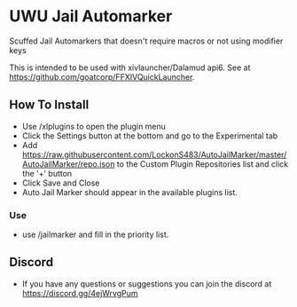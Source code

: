 # UWU Jail Automarker
Scuffed Jail Automarkers that doesn't require macros or not using modifier keys

This is intended to be used with xivlauncher/Dalamud api6.
See at https://github.com/goatcorp/FFXIVQuickLauncher.

## How To Install
* Use /xlplugins to open the plugin menu
* Click the Settings button at the bottom and go to the Experimental tab
* Add https://raw.githubusercontent.com/LockonS483/AutoJailMarker/master/AutoJailMarker/repo.json to the Custom Plugin Repositories list and click the '+' button
* Click Save and Close
* Auto Jail Marker should appear in the available plugins list.

### Use
* use /jailmarker and fill in the priority list.

## Discord
* If you have any questions or suggestions you can join the discord at https://discord.gg/4ejWrvgPum
